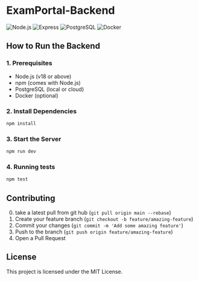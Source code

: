 # ExamPortal-Backend

![Node.js](https://img.shields.io/badge/Node.js-18.x-green?logo=node.js)
![Express](https://img.shields.io/badge/Express-4.x-blue?logo=express)
![PostgreSQL](https://img.shields.io/badge/PostgreSQL-15.x-blue?logo=postgresql)
![Docker](https://img.shields.io/badge/Docker-ready-blue?logo=docker)

## How to Run the Backend

### 1. Prerequisites

- Node.js (v18 or above)
- npm (comes with Node.js)
- PostgreSQL (local or cloud)
- Docker (optional)

### 2. Install Dependencies

```bash
npm install
```

### 3. Start the Server

```bash
npm run dev
```

### 4. Running tests

```bash
npm test
```

## Contributing

0. take a latest pull from git hub (`git pull origin main --rebase`)
1. Create your feature branch (`git checkout -b feature/amazing-feature`)
2. Commit your changes (`git commit -m 'Add some amazing feature'`)
3. Push to the branch (`git push origin feature/amazing-feature`)
4. Open a Pull Request

## License

This project is licensed under the MIT License.
